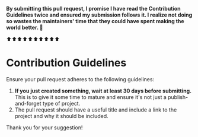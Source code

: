 **By submitting this pull request, I promise I have read the Contribution Guidelines twice and ensured my submission follows it. I realize not doing so wastes the maintainers' time that they could have spent making the world better. 🖖**

⬆⬆⬆⬆⬆⬆⬆⬆⬆⬆

# Contribution Guidelines

Ensure your pull request adheres to the following guidelines:

1. **If you just created something, wait at least 30 days before submitting.** This is to give it some time to mature and ensure it's not just a publish-and-forget type of project.
2. The pull request should have a useful title and include a link to the project and why it should be included.

Thank you for your suggestion!
